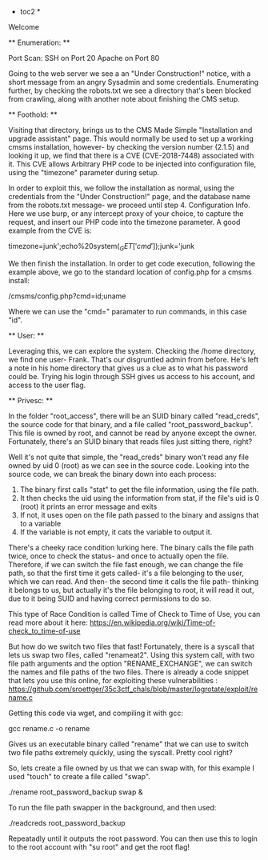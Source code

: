 
* toc2 *

Welcome 

** Enumeration: **

Port Scan:
  SSH on Port 20
  Apache on Port 80

Going to the web server we see a an "Under Construction!" notice, with a short message from an angry Sysadmin and some credentials. Enumerating further, by checking the 
robots.txt we see a directory that's been blocked from crawling, along with another note about finishing the CMS setup. 

** Foothold: **

Visiting that directory, brings us to the CMS Made Simple "Installation and upgrade assistant" page. This would normally be used to set up a working cmsms installation,
however- by checking the version number (2.1.5) and looking it up, we find that there is a CVE (CVE-2018-7448) associated with it. This CVE allows Arbitrary PHP code to be 
injected into configuration file, using the "timezone" parameter during setup. 

In order to exploit this, we follow the installation as normal, using the credentials from the "Under Construction!" page, and the database name from the robots.txt message- 
we proceed until step 4. Configuration Info. Here we use burp, or any intercept proxy of your choice, to capture the request, and insert our PHP code into the timezone
parameter. A good example from the CVE is:

  timezone=junk';echo%20system($_GET['cmd']);$junk='junk 
  
We then finish the installation. In order to get code execution, following the example above, we go to the standard location of config.php for a cmsms install:

  /cmsms/config.php?cmd=id;uname

Where we can use the "cmd=" paramater to run commands, in this case "id". 

** User: **

Leveraging this, we can explore the system. Checking the /home directory, we find one user- Frank. That's our disgruntled admin from before. He's left a note in his home 
directory that gives us a clue as to what his password could be. Trying his login through SSH gives us access to his account, and access to the user flag.

** Privesc: **

In the folder "root_access", there will be an SUID binary called "read_creds", the source code for that binary, and a file called "root_password_backup". This file is owned 
by root, and cannot be read by anyone except the owner. Fortunately, there's an SUID binary that reads files just sitting there, right? 

Well it's not quite that simple, the "read_creds" binary won't read any file owned by uid 0 (root) as we can see in the source code. Looking into the source code, we can 
break the binary down into each process:

1. The binary first calls "stat" to get the file information, using the file path. 
2. It then checks the uid using the information from stat, if the file's uid is 0 (root) it prints an error message and exits
3. If not, it uses open on the file path passed to the binary and assigns that to a variable
4. If the variable is not empty, it cats the variable to output it. 

There's a cheeky race condition lurking here. The binary calls the file path twice, once to check the status- and once to actually open the file. Therefore, if we can switch 
the file fast enough, we can change the file path, so that the first time it gets called- it's a file belonging to the user, which we can read. And then- the second time it 
calls the file path- thinking it belongs to us, but actually it's the file belonging to root, it will read it out, due to it being SUID and having correct permissions to 
do so. 

This type of Race Condition is called Time of Check to Time of Use, you can read more about it here: https://en.wikipedia.org/wiki/Time-of-check_to_time-of-use 

But how do we switch two files that fast! Fortunately, there is a syscall that lets us swap two files, called "renameat2". Using this system call, with two file path 
arguments and the option "RENAME_EXCHANGE", we can switch the names and file paths of the two files. There is already a code snippet that lets you use this online, for 
exploiting these vulnerabilities : https://github.com/sroettger/35c3ctf_chals/blob/master/logrotate/exploit/rename.c

Getting this code via wget, and compiling it with gcc:
  
  gcc rename.c -o rename

Gives us an executable binary called "rename" that we can use to switch two file paths extremely quickly, using the syscall. Pretty cool right?

So, lets create a file owned by us that we can swap with, for this example I used "touch" to create a file called "swap". 

  ./rename root_password_backup swap & 

To run the file path swapper in the background, and then used:

  ./readcreds root_password_backup

Repeatadly until it outputs the root password. You can then use this to login to the root account with "su root" and get the root flag!
